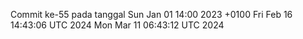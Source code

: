 Commit ke-55 pada tanggal Sun Jan 01 14:00 2023 +0100
Fri Feb 16 14:43:06 UTC 2024
Mon Mar 11 06:43:12 UTC 2024

